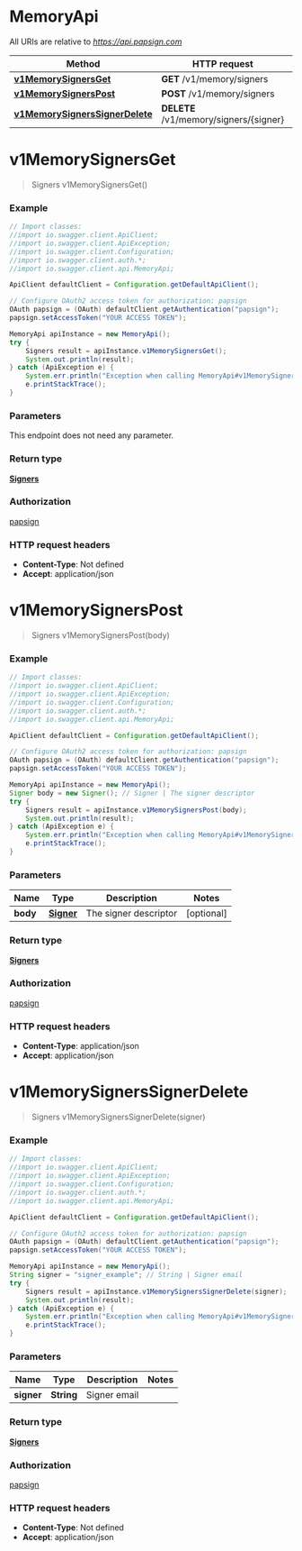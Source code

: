# MemoryApi

All URIs are relative to *https://api.papsign.com*

Method | HTTP request | Description
------------- | ------------- | -------------
[**v1MemorySignersGet**](MemoryApi.md#v1MemorySignersGet) | **GET** /v1/memory/signers | 
[**v1MemorySignersPost**](MemoryApi.md#v1MemorySignersPost) | **POST** /v1/memory/signers | 
[**v1MemorySignersSignerDelete**](MemoryApi.md#v1MemorySignersSignerDelete) | **DELETE** /v1/memory/signers/{signer} | 

<a name="v1MemorySignersGet"></a>
# **v1MemorySignersGet**
> Signers v1MemorySignersGet()



### Example
```java
// Import classes:
//import io.swagger.client.ApiClient;
//import io.swagger.client.ApiException;
//import io.swagger.client.Configuration;
//import io.swagger.client.auth.*;
//import io.swagger.client.api.MemoryApi;

ApiClient defaultClient = Configuration.getDefaultApiClient();

// Configure OAuth2 access token for authorization: papsign
OAuth papsign = (OAuth) defaultClient.getAuthentication("papsign");
papsign.setAccessToken("YOUR ACCESS TOKEN");

MemoryApi apiInstance = new MemoryApi();
try {
    Signers result = apiInstance.v1MemorySignersGet();
    System.out.println(result);
} catch (ApiException e) {
    System.err.println("Exception when calling MemoryApi#v1MemorySignersGet");
    e.printStackTrace();
}
```

### Parameters
This endpoint does not need any parameter.

### Return type

[**Signers**](Signers.md)

### Authorization

[papsign](../README.md#papsign)

### HTTP request headers

 - **Content-Type**: Not defined
 - **Accept**: application/json

<a name="v1MemorySignersPost"></a>
# **v1MemorySignersPost**
> Signers v1MemorySignersPost(body)



### Example
```java
// Import classes:
//import io.swagger.client.ApiClient;
//import io.swagger.client.ApiException;
//import io.swagger.client.Configuration;
//import io.swagger.client.auth.*;
//import io.swagger.client.api.MemoryApi;

ApiClient defaultClient = Configuration.getDefaultApiClient();

// Configure OAuth2 access token for authorization: papsign
OAuth papsign = (OAuth) defaultClient.getAuthentication("papsign");
papsign.setAccessToken("YOUR ACCESS TOKEN");

MemoryApi apiInstance = new MemoryApi();
Signer body = new Signer(); // Signer | The signer descriptor
try {
    Signers result = apiInstance.v1MemorySignersPost(body);
    System.out.println(result);
} catch (ApiException e) {
    System.err.println("Exception when calling MemoryApi#v1MemorySignersPost");
    e.printStackTrace();
}
```

### Parameters

Name | Type | Description  | Notes
------------- | ------------- | ------------- | -------------
 **body** | [**Signer**](Signer.md)| The signer descriptor | [optional]

### Return type

[**Signers**](Signers.md)

### Authorization

[papsign](../README.md#papsign)

### HTTP request headers

 - **Content-Type**: application/json
 - **Accept**: application/json

<a name="v1MemorySignersSignerDelete"></a>
# **v1MemorySignersSignerDelete**
> Signers v1MemorySignersSignerDelete(signer)



### Example
```java
// Import classes:
//import io.swagger.client.ApiClient;
//import io.swagger.client.ApiException;
//import io.swagger.client.Configuration;
//import io.swagger.client.auth.*;
//import io.swagger.client.api.MemoryApi;

ApiClient defaultClient = Configuration.getDefaultApiClient();

// Configure OAuth2 access token for authorization: papsign
OAuth papsign = (OAuth) defaultClient.getAuthentication("papsign");
papsign.setAccessToken("YOUR ACCESS TOKEN");

MemoryApi apiInstance = new MemoryApi();
String signer = "signer_example"; // String | Signer email
try {
    Signers result = apiInstance.v1MemorySignersSignerDelete(signer);
    System.out.println(result);
} catch (ApiException e) {
    System.err.println("Exception when calling MemoryApi#v1MemorySignersSignerDelete");
    e.printStackTrace();
}
```

### Parameters

Name | Type | Description  | Notes
------------- | ------------- | ------------- | -------------
 **signer** | **String**| Signer email |

### Return type

[**Signers**](Signers.md)

### Authorization

[papsign](../README.md#papsign)

### HTTP request headers

 - **Content-Type**: Not defined
 - **Accept**: application/json

